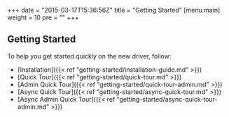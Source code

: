 +++
date = "2015-03-17T15:36:56Z"
title = "Getting Started"
[menu.main]
  weight = 10
  pre = "<i class='fa fa-road'></i>"
+++

## Getting Started

To help you get started quickly on the new driver, follow:

  * [Installation]({{< ref "getting-started/installation-guide.md" >}})
  * [Quick Tour]({{< ref "getting-started/quick-tour.md" >}})
  * [Admin Quick Tour]({{< ref "getting-started/quick-tour-admin.md" >}})
  * [Async Quick Tour]({{< ref "getting-started/async-quick-tour.md" >}})
  * [Async Admin Quick Tour]({{< ref "getting-started/async-quick-tour-admin.md" >}})
